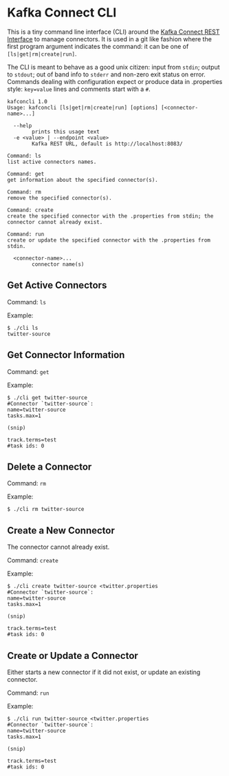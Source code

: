 Kafka Connect CLI
=================

This is a tiny command line interface (CLI) around the [Kafka Connect REST Interface](http://docs.confluent.io/2.0.1/connect/userguide.html#rest-interface) to manage connectors.
It is used in a git like fashion where the first program argument indicates the command: it can be one of `[ls|get|rm|create|run]`.

The CLI is meant to behave as a good unix citizen: input from `stdin`; output to `stdout`; out of band info to `stderr` and non-zero exit status on error.
Commands dealing with configuration expect or produce data in .properties style: `key=value` lines and comments start with a `#`.

    kafconcli 1.0
    Usage: kafconcli [ls|get|rm|create|run] [options] [<connector-name>...]

      --help
            prints this usage text
      -e <value> | --endpoint <value>
            Kafka REST URL, default is http://localhost:8083/

    Command: ls
    list active connectors names.

    Command: get
    get information about the specified connector(s).

    Command: rm
    remove the specified connector(s).

    Command: create
    create the specified connector with the .properties from stdin; the connector cannot already exist.

    Command: run
    create or update the specified connector with the .properties from stdin.

      <connector-name>...
            connector name(s)

Get Active Connectors
---------------------

Command: `ls`

Example:

    $ ./cli ls
    twitter-source

Get Connector Information
-------------------------

Command: `get`

Example:

    $ ./cli get twitter-source
    #Connector `twitter-source`:
    name=twitter-source
    tasks.max=1

    (snip)

    track.terms=test
    #task ids: 0

Delete a Connector
------------------

Command: `rm`

Example:

    $ ./cli rm twitter-source

Create a New Connector
----------------------

The connector cannot already exist.

Command: `create`

Example:

    $ ./cli create twitter-source <twitter.properties
    #Connector `twitter-source`:
    name=twitter-source
    tasks.max=1

    (snip)

    track.terms=test
    #task ids: 0

Create or Update a Connector
----------------------------

Either starts a new connector if it did not exist, or update an existing connector.

Command: `run`

Example:

    $ ./cli run twitter-source <twitter.properties
    #Connector `twitter-source`:
    name=twitter-source
    tasks.max=1

    (snip)

    track.terms=test
    #task ids: 0

